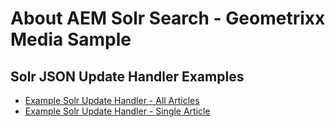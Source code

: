 About AEM Solr Search - Geometrixx Media Sample
===============================================

Solr JSON Update Handler Examples
---------------------------------

* [Example Solr Update Handler - All Articles](http://localhost:4502/apps/geometrixx-media/solr/updatehandler?type=geometrixx-media/components/page/article) 
* [Example Solr Update Handler - Single Article](http://localhost:4502/content/geometrixx-media/en/entertainment/summer-blockbuster-hits-and-misses.solr.json)


